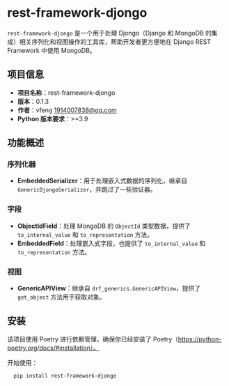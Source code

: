 # rest-framework-djongo

`rest-framework-djongo` 是一个用于处理 Djongo（Django 和 MongoDB 的集成）相关序列化和视图操作的工具库，帮助开发者更方便地在 Django REST Framework 中使用 MongoDB。

## 项目信息

- **项目名称**：rest-framework-djongo
- **版本**：0.1.3
- **作者**：vfeng <1914007838@qq.com>
- **Python 版本要求**：>=3.9

## 功能概述

### 序列化器
- **EmbeddedSerializer**：用于处理嵌入式数据的序列化，继承自 `GenericDjongoSerializer`，并跳过了一些验证器。

### 字段
- **ObjectIdField**：处理 MongoDB 的 `ObjectId` 类型数据，提供了 `to_internal_value` 和 `to_representation` 方法。
- **EmbeddedField**：处理嵌入式字段，也提供了 `to_internal_value` 和 `to_representation` 方法。

### 视图
- **GenericAPIView**：继承自 `drf_generics.GenericAPIView`，提供了 `get_object` 方法用于获取对象。

## 安装

该项目使用 Poetry 进行依赖管理，确保你已经安装了 Poetry（https://python-poetry.org/docs/#installation）。

开始使用：
```bash
  pip install rest-framework-djongo
```